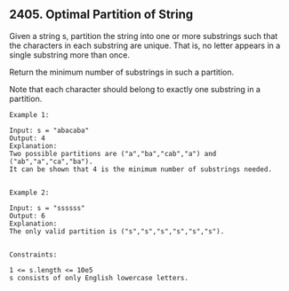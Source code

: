 ## 2405. Optimal Partition of String
Given a string s, partition the string into one or more substrings such that the characters in each substring are unique. That is, no letter appears in a single substring more than once.

Return the minimum number of substrings in such a partition.

Note that each character should belong to exactly one substring in a partition.

 
```
Example 1:

Input: s = "abacaba"
Output: 4
Explanation:
Two possible partitions are ("a","ba","cab","a") and ("ab","a","ca","ba").
It can be shown that 4 is the minimum number of substrings needed.


Example 2:

Input: s = "ssssss"
Output: 6
Explanation:
The only valid partition is ("s","s","s","s","s","s").
 

Constraints:

1 <= s.length <= 10e5
s consists of only English lowercase letters.
```